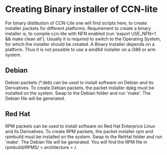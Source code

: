 # Creating Binary installer of CCN-lite

For binary distibution of CCN-Lite one will find scripts here, to create installer packets for different platforms.
Requirement to create a binary installer is, to compile ccn-lite with NFN enabled (run 'export USE_NFN=1 && make clean all').
Usually it is required to switch to the Operating System, for which the installer should be created.
A Binary installer depends on a platform. Thus it is not possible to use a amd64 installer on a i386 or arm system.


## Debian
Debian packets (*.deb) can be used to install software on Debian and its Derivatives.
To create Debian packets, the packet installer dpkg must be installed on the system.
Swap to the Debian folder and run 'make'. The Debian file will be generated.


## Red Hat
RPM packets can be used to install software on Red Hat Enterprice Linux and its Derivatives.
To create RPM packets, the packet installer rpm and rpmbuild must be installed on the system.
Swap to the RetHat folder and run 'make'. The Debian file will be generated.
You will find the RPM file in rpmbuild/RPMS/ \< architecture \> /.

